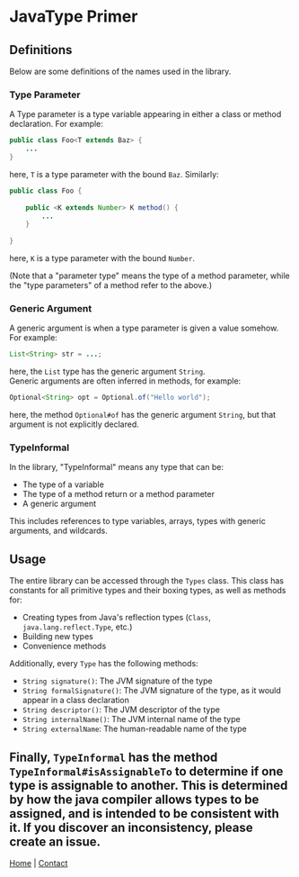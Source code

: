 # JavaType Primer

## Definitions
Below are some definitions of the names used in the library.
### Type Parameter
A Type parameter is a type variable appearing in either a class or method declaration. For example:
```java
public class Foo<T extends Baz> {
    ...
}
```
here, `T` is a type parameter with the bound `Baz`. Similarly:
```java
public class Foo {
    
    public <K extends Number> K method() {
        ...
    }
    
}
```
here, `K` is a type parameter with the bound `Number`.

(Note that a "parameter type" means the type of a method parameter, while the "type parameters" of a method refer to the above.)

### Generic Argument
A generic argument is when a type parameter is given a value somehow. For example:
```java
List<String> str = ...;
```
here, the `List` type has the generic argument `String`.  
Generic arguments are often inferred in methods, for example:
```java
Optional<String> opt = Optional.of("Hello world");
```
here, the method `Optional#of` has the generic argument `String`, but that argument
is not explicitly declared.

### TypeInformal

In the library, "TypeInformal" means any type that can be:

- The type of a variable
- The type of a method return or a method parameter
- A generic argument

This includes references to type variables, arrays, types with generic arguments,
and wildcards.

## Usage
The entire library can be accessed through the `Types` class. This class has constants for all primitive types and their boxing types, as well as methods for:

- Creating types from Java's reflection types (`Class`, `java.lang.reflect.Type`, etc.)
- Building new types
- Convenience methods

Additionally, every `Type` has the following methods:

- `String signature()`: The JVM signature of the type
- `String formalSignature()`: The JVM signature of the type, as it would appear in a class declaration
- `String descriptor()`: The JVM descriptor of the type
- `String internalName()`: The JVM internal name of the type
- `String externalName`: The human-readable name of the type

Finally, `TypeInformal` has the method `TypeInformal#isAssignableTo` to determine if one type is assignable to another.
This is determined by how the java compiler allows types to be assigned, and is intended to be consistent with it. If you
discover an inconsistency, please create an issue.
---
[Home](../index.md) | [Contact](../contact.md)